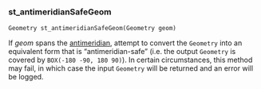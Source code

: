 ### st_antimeridianSafeGeom
`Geometry st_antimeridianSafeGeom(Geometry geom)`

If _geom_ spans the [antimeridian](https://en.wikipedia.org/wiki/180th_meridian), attempt to convert the `Geometry` into an equivalent form that is “antimeridian-safe” (i.e. the output `Geometry` is covered by `BOX(-180 -90, 180 90)`). In certain circumstances, this method may fail, in which case the input `Geometry` will be returned and an error will be logged.
